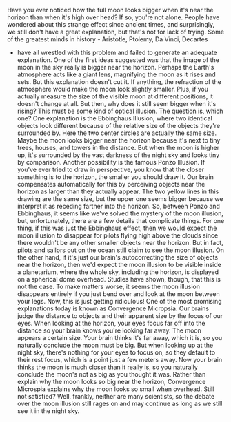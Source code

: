 
Have you ever noticed
how the full moon looks bigger
when it&#39;s near the horizon
than when it&#39;s high over head?
If so, you&#39;re not alone.
People have wondered about this strange effect
since ancient times,
and surprisingly, we still don&#39;t have
a great explanation,
but that&#39;s not for lack of trying.
Some of the greatest minds in history -
Aristotle,
Ptolemy,
Da Vinci,
Decartes
- have all wrestled with this problem
and failed to generate an adequate explanation.
One of the first ideas suggested
was that the image of the moon in the sky
really is bigger near the horizon.
Perhaps the Earth&#39;s atmosphere acts like a giant lens,
magnifying the moon as it rises and sets.
But this explanation doesn&#39;t cut it.
If anything, the refraction of the atmosphere
would make the moon look slightly smaller.
Plus, if you actually measure
the size of the visible moon
at different positions,
it doesn&#39;t change at all.
But then, why does it still seem bigger
when it&#39;s rising?
This must be some kind of optical illusion.
The question is, which one?
One explanation is the Ebbinghaus Illusion,
where two identical objects look different
because of the relative size
of the objects they&#39;re surrounded by.
Here the two center circles are actually the same size.
Maybe the moon looks bigger near the horizon
because it&#39;s next to tiny trees,
houses,
and towers in the distance.
But when the moon is higher up,
it&#39;s surrounded by the vast darkness of the night sky
and looks tiny by comparison.
Another possibility is the famous Ponzo Illusion.
If you&#39;ve ever tried to draw in perspective,
you know that the closer something is to the horizon,
the smaller you should draw it.
Our brain compensates automatically for this
by perceiving objects near the horizon
as larger than they actually appear.
The two yellow lines in this drawing
are the same size,
but the upper one seems bigger
because we interpret it as receding
farther into the horizon.
So, between Ponzo and Ebbinghaus,
it seems like we&#39;ve solved the mystery
of the moon illusion,
but, unfortunately, there are a few details
that complicate things.
For one thing, if this was just the Ebbinghaus effect,
then we would expect the moon illusion
to disappear for pilots flying high above the clouds
since there wouldn&#39;t be any other smaller objects
near the horizon.
But in fact, pilots and sailors out on the ocean
still claim to see the moon illusion.
On the other hand, if it&#39;s just our brain&#39;s autocorrecting
the size of objects near the horizon,
then we&#39;d expect the moon illusion
to be visible inside a planetarium,
where the whole sky,
including the horizon,
is displayed on a spherical dome overhead.
Studies have shown, though,
that this is not the case.
To make matters worse,
it seems the moon illusion disappears entirely
if you just bend over
and look at the moon between your legs.
Now, this is just getting ridiculous!
One of the most promising explanations today
is known as Convergence Micropsia.
Our brains judge the distance to objects
and their apparent size
by the focus of our eyes.
When looking at the horizon,
your eyes focus far off into the distance
so your brain knows you&#39;re looking far away.
The moon appears a certain size.
Your brain thinks it&#39;s far away,
which it is,
so you naturally conclude the moon must be big.
But when looking up at the night sky,
there&#39;s nothing for your eyes to focus on,
so they default to their rest focus,
which is a point just a few meters away.
Now your brain thinks the moon is much closer
than it really is,
so you naturally conclude
the moon&#39;s not as big as you thought it was.
Rather than explain why the moon
looks so big near the horizon,
Convergence Microspia explains
why the moon looks so small when overhead.
Still not satisfied?
Well, frankly, neither are many scientists,
so the debate over the moon illusion still rages on
and may continue as long as we still see it
in the night sky.
